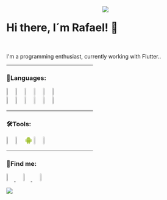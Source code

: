 <img src="https://cdni.iconscout.com/illustration/premium/thumb/coding-study-4024615-3328754.png" align="right" width="50%">


<h1> Hi there, I´m Rafael! 👋 </h1>

<br>

I'm a programming enthusiast, currently working with Flutter..</b>

<hr width="45%">

<h3>🔧Languages: </h3>
<p>
<img src="https://cdn.jsdelivr.net/gh/devicons/devicon/icons/c/c-original.svg"  width=4% height=4%>
<img src="https://cdn.jsdelivr.net/gh/devicons/devicon/icons/cplusplus/cplusplus-original.svg" width=4% height=4%>
<img src="https://cdn.jsdelivr.net/gh/devicons/devicon/icons/javascript/javascript-original.svg" width=4% height=4%>
<img src="https://cdn.jsdelivr.net/gh/devicons/devicon/icons/html5/html5-original.svg" width=4% height=4%>
<img src="https://cdn.jsdelivr.net/gh/devicons/devicon/icons/csharp/csharp-original.svg" width=4% height=4%>
 <img src="https://cdn.jsdelivr.net/gh/devicons/devicon/icons/kotlin/kotlin-original.svg" width=4% height=4%><br>
<img src="https://cdn.jsdelivr.net/gh/devicons/devicon/icons/css3/css3-original.svg" width=4% height=4%>
<img src="https://cdn.jsdelivr.net/gh/devicons/devicon/icons/mysql/mysql-original-wordmark.svg" width=4% height=4%>
<img src="https://cdn.jsdelivr.net/gh/devicons/devicon/icons/matlab/matlab-original.svg" width=4% height=4%/>
<img src="https://cdn.jsdelivr.net/gh/devicons/devicon/icons/java/java-original.svg" width=4% height=4%/>
<img src="https://cdn.jsdelivr.net/gh/devicons/devicon/icons/react/react-original.svg" width=4% height=4%/>
<img src="https://cdn.jsdelivr.net/gh/devicons/devicon/icons/flutter/flutter-original.svg" width=4% height=4%/>
          
<hr width="45%">
 
</p>
<h3>🛠️Tools: </h3>
<p>
<img src="https://cdn.jsdelivr.net/gh/devicons/devicon/icons/vscode/vscode-original.svg" width=4% height=4%>
<img src="https://cdn.jsdelivr.net/gh/devicons/devicon/icons/visualstudio/visualstudio-plain.svg" width=4% height=4%>
 <img src="https://github.com/devicons/devicon/blob/master/icons/android/android-original.svg" width=4% height=4%>
<img src="https://cdn.jsdelivr.net/gh/devicons/devicon/icons/unix/unix-original.svg" width=4% height=4%>
<img src="https://cdn.jsdelivr.net/gh/devicons/devicon/icons/windows8/windows8-original.svg" width=4% height=4%>
</p>

<hr width="45%">

<h3>🔎Find me: </h3>
<p>
<a href=https://www.linkedin.com/in/rafael-marques-69b559177/ target="_blank" rel="noopener noreferrer">
<img src="https://cdn.jsdelivr.net/gh/devicons/devicon/icons/linkedin/linkedin-original.svg" width=4% height=4%>
</a>
&nbsp;&nbsp;&nbsp;&nbsp;
<a href=https://twitter.com/marquess960 target="_blank" rel="noopener noreferrer">
<img src="https://cdn.jsdelivr.net/gh/devicons/devicon/icons/twitter/twitter-original.svg" width=4% height=5%>
</a>
&nbsp;&nbsp;&nbsp;&nbsp;
 <a href=https://www.instagram.com/rafael_marques960/ target="_blank" rel="noopener noreferrer">
<img src="https://user-images.githubusercontent.com/84676077/179369077-291037d9-bb83-41c9-8ca5-c91415c44374.png" width=4% height=4%>
 </a>
</p>

<img src="https://github-readme-stats.vercel.app/api?username=marques960&&show_icons=true&title_color=ffffff&icon_color=bb2acf&text_color=daf7dc&bg_color=151515">
